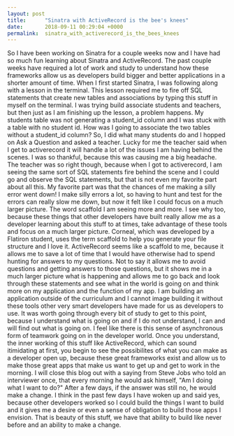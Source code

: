 ```yaml
---
layout: post
title:      "Sinatra with ActiveRecord is the bee's knees"
date:       2018-09-11 00:29:04 +0000
permalink:  sinatra_with_activerecord_is_the_bees_knees
---
```



So I have been working on Sinatra for a couple weeks now and I have had so much fun learning about Sinatra and ActiveRecord. The past couple weeks have required a lot of work and study to understand how these frameworks allow us as developers build bigger and better applications in a shorter amount of time. When I first started Sinatra, I was following along with a lesson in the terminal. This lesson required me to fire off SQL statements that create new tables and associations by typing this stuff in myself on the terminal. I was trying build associate students and teachers, but then just as I am finishing up the lesson, a problem happens. My students table was not generating a student_id column and I was stuck with a table with no student id. How was I going to associate the two tables without a student_id column? So, I did what many students do and I hopped on Ask a Question and asked a teacher. Lucky for me the teacher said when I get to activerecord it will handle a lot of the issues I am having behind the scenes. I was so thankful, because this was causing me a big headache. The teacher was so right though, because when I got to activerecord, I am seeing the same sort of SQL statements fire behind the scene and I could go and observe the SQL statements, but that is not even my favorite part about all this. My favorite part was that the chances of me making a silly error went down! I make silly errors a lot, so having to hunt and test for the errors can really slow me down, but now it felt like I could focus on a much larger picture. The word scaffold I am seeing more and more. I see why too, because these things that other developers have built really allow me as a developer learning about this stuff to at times, take advantage of these tools and focus on a much larger picture. Corneal, which was developed by  a Flatiron student, uses the term scaffold to help you generate your file structure and I love it. ActiveRecord seems like a scaffold to me, because it allows me to save a lot of time that I would have otherwise had to spend hunting for answers to my questions. Not to say it allows me to avoid questions and getting answers to those questions, but it shows me in a much larger picture what is happening and allows me to go back and look through these statements and see what in the world is going on and think more on my application and the function of my app. I am building an application outside of the curriculum and I cannot image building it without these tools other very smart developers have made for us as developers to use. It was worth going through every bit of study to get to this point, because I understand what is going on and if I do not understand, I can and will find out what is going on. I feel like there is this sense of asynchronous form of teamwork going on in the developer world. Once you understand, the inner working of this stuff like ActiveRecord, which can sound itimidating at first, you begin to see the possibilites of what you can make as a developer open up, because these great frameworks exist and allow us to make those great apps that make us want to get up and get to work in the morning. I will close this blog out with a saying from Steve Jobs  who told an interviewer once, that every morning he would ask himself, "Am I doing what I want to do?" After a few days, if the answer was still no, he would make a change. I think in the past few days I have woken up and said yes, because other developers worked so I could build the things I want to build and it gives me a desire or even a sense of obligation to build those apps I envision. That is beauty of this stuff, we have that ability to build like never before and an ability to make a change. 
